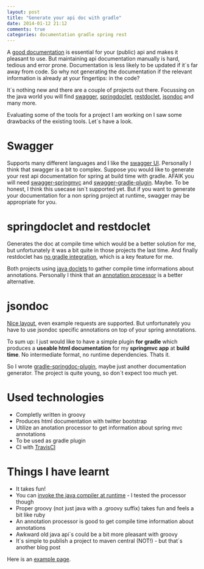 ```yaml
---
layout: post
title: "Generate your api doc with gradle"
date: 2014-01-12 21:12
comments: true
categories: documentation gradle spring rest
---
```

A [good documentation][15] is essential for your (public) api and makes it pleasant to use. But maintaining api documentation
manually is hard, tedious and error prone. Documentation is less likely to be updated if it´s far away from code. So why not
generating the documentation if the relevant information is already at your fingertips: in the code?

It´s nothing new and there are a couple of projects out there. Focussing on the java world you will find
[swagger][1], [springdoclet][2], [restdoclet][3], [jsondoc][4] and many more.

Evaluating some of the tools for a project I am working on I saw some drawbacks of the existing tools. Let´s
have a look.

Swagger
=========
Supports many different languages and I like the [swagger UI][14]. Personally I think that swagger is a bit to complex. Suppose you would
like to generate your rest api documentation for spring at build time with gradle. AFAIK you will need
[swagger-springmvc][6] and [swagger-gradle-plugin][7]. Maybe. To be honest, I think this usecase
isn´t supported yet. But if you want to generate your documentation for a non spring project at runtime,
swagger may be appropriate for you.

springdoclet and restdoclet
======
Generates the doc at compile time which would be a better solution for me, but unfortunately it was a bit
quite in those projects the last time. And finally restdoclet has [no gradle integration][5], which is a key
feature for me.

Both projects using [java doclets][8] to gather compile time informations about annotations. Personally I
think that an [annotation processor][9] is a better alternative.

jsondoc
=======
[Nice layout][16], even example requests are supported. But unfortunately you have to use jsondoc specific
annotations on top of your spring annotations.

To sum up: I just would like to have a simple plugin **for gradle** which produces a **useable html
documentation** for my **springmvc app** at **build time**. No intermediate format, no runtime dependencies. Thats it.

So I wrote [gradle-springdoc-plugin][10], maybe just another documentation generator. The project is quite young,
so don´t expect too much yet.

Used technologies
=======
* Completly written in groovy
* Produces html documentation with twitter bootstrap
* Utilize an anotation processor to get information about spring mvc annotations
* To be used as gradle plugin
* CI with [TravisCI][11]


Things I have learnt
=======
* It takes fun!
* You can [invoke the java compiler at runtime][12] - I tested the processor though
* Proper groovy (not just java with a .groovy suffix) takes fun and feels a bit like ruby
* An annotation processor is good to get compile time information about annotations
* Awkward old java api´s could be a bit more pleasant with groovy
* It´s simple to publish a project to maven central (NOT!) - but that´s another blog post

Here is an [example page][13].

[1]: http://developers.helloreverb.com/swagger/
[2]: http://scottfrederick.github.io/springdoclet/
[3]: http://ig-group.github.io/RESTdoclet/
[4]: http://jsondoc.org/
[5]: https://github.com/IG-Group/RESTdoclet/issues/10
[6]: https://github.com/martypitt/swagger-springmvc
[7]: https://github.com/victorgit/swagger-gradle-plugin
[8]: http://docs.oracle.com/javase/7/docs/technotes/guides/javadoc/doclet/overview.html
[9]: http://docs.oracle.com/javase/7/docs/technotes/guides/apt/
[10]: https://github.com/thilko/gradle-springdoc-plugin
[11]: https://travis-ci.org/thilko/gradle-springdoc-plugin
[12]: http://docs.oracle.com/javase/7/docs/api/javax/tools/JavaCompiler.html
[13]: http://www.thilko.com/springdoc/index.html
[14]: http://swagger.wordnik.com/
[15]: http://developer.github.com/v3/
[16]: http://jsondoc.eu01.aws.af.cm/jsondoc.jsp
